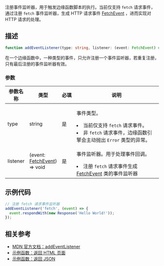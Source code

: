 注册事件监听器，用于触发边缘函数脚本的执行。当前仅支持 `fetch` 请求事件，通过注册 `fetch` 事件监听器，生成 HTTP 请求事件 [FetchEvent](https://cloud.tencent.com/document/product/1552/81899) ，进而实现对 HTTP 请求的处理。

## 描述

```typescript
function addEventListener(type: string, listener: (event: FetchEvent) => void): void;
```

在一个边缘函数中，一种类型的事件，只允许注册一个事件监听器，若重复注册，只有最后注册的事件监听器有效。

### 参数
<table>
  <thead>
    <tr>
      <th width="10%">参数名称</th>
      <th width="20%">类型</th>
      <th width="10%">必填</th>
      <th width="60%">说明</th>
    </tr>
  </thead>
  <tbody>
    <tr>
      <td>type</td>
      <td>string</td>
      <td>是</td>
      <td>
        <p>事件类型。</p>
        <li>当前仅支持 <code>fetch</code> 请求事件。</li>
        <li>非 <code>fetch</code> 请求事件，边缘函数引擎会主动抛出 <code>Error</code> 类型的异常。</li>
      </td>
    </tr>
    <tr>
      <td>listener</td>
      <td>
        (event: <a href="https://cloud.tencent.com/document/product/1552/81899">FetchEvent</a>) => void
      </td>
      <td>是</td>
      <td>
        <p>事件监听器。用于处理事件回调。</p>
        <li>注册 <code>fetch</code> 请求事件生成 <a href="https://cloud.tencent.com/document/product/1552/81899">FetchEvent</a> 类的事件监听器</li>
      </td>
    </tr>
  </tbody>
</table>

## 示例代码
```js
// 注册 fetch 请求事件监听器
addEventListener('fetch', (event) => {
  event.respondWith(new Response('Hello World!'));
});
```

## 相关参考 
- [MDN 官方文档：addEventListener](https://developer.mozilla.org/en-US/docs/Web/API/EventTarget/addEventListener)
- [示例函数：返回 HTML 页面](https://cloud.tencent.com/document/product/1552/81941)
- [示例函数：返回 JSON](https://cloud.tencent.com/document/product/1552/81942)
